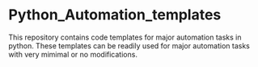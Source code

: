# Python_Automation_templates
This repository contains code templates for major automation tasks in python. These templates can be readily used for major automation tasks with very mimimal or no modifications.
